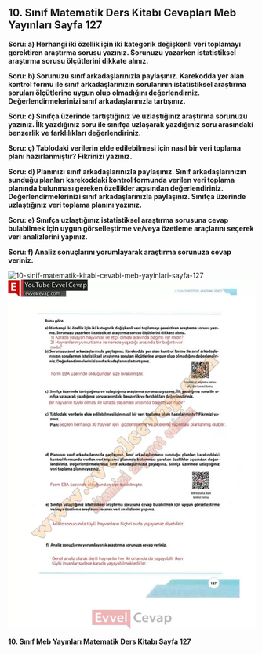 ## 10. Sınıf Matematik Ders Kitabı Cevapları Meb Yayınları Sayfa 127

**Soru: a) Herhangi iki özellik için iki kategorik değişkenli veri toplamayı gerektiren araştırma sorusu yazınız. Sorunuzu yazarken istatistiksel araştırma sorusu ölçütlerini dikkate alınız.**

**Soru: b) Sorunuzu sınıf arkadaşlarınızla paylaşınız. Karekodda yer alan kontrol formu ile sınıf arkadaşlarınızın sorularının istatistiksel araştırma soruları ölçütlerine uygun olup olmadığını değerlendirniz. Değerlendirmelerinizi sınıf arkadaşlarınızla tartışınız.**

**Soru: c) Sınıfça üzerinde tartıştığınız ve uzlaştığınız araştırma sorunuzu yazınız. İlk yazdığınız soru ile sınıfça uzlaşarak yazdığınız soru arasındaki benzerlik ve farklılıkları değerlendiriniz.**

**Soru: ç) Tablodaki verilerin elde edilebilmesi için nasıl bir veri toplama planı hazırlanmıştır? Fikrinizi yazınız.**

**Soru: d) Planınızı sınıf arkadaşlarınızla paylaşınız. Sınıf arkadaşlarınızın sunduğu planları karekoddaki kontrol formunda verilen veri toplama planında bulunması gereken özellikler açısından değerlendiriniz. Değerlendirmelerinizi sınıf arkadaşlarınızla paylaşınız. Sınıfça üzerinde uzlaştığınız veri toplama planını yazınız.**

**Soru: e) Sınıfça uzlaştığınız istatistiksel araştırma sorusuna cevap bulabilmek için uygun görselleştirme ve/veya özetleme araçlarını seçerek veri analizlerini yapınız.**

**Soru: f) Analiz sonuçlarını yorumlayarak araştırma sorunuza cevap veriniz.**

![10-sinif-matematik-kitabi-cevabi-meb-yayinlari-sayfa-127]()![10-sinif-matematik-kitabi-cevabi-meb-yayinlari-sayfa-127](./image1.webp)

**10. Sınıf Meb Yayınları Matematik Ders Kitabı Sayfa 127**